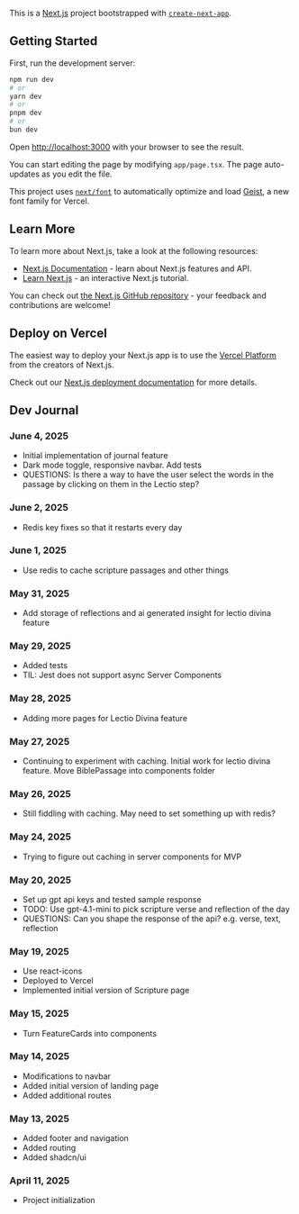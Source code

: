 This is a [Next.js](https://nextjs.org) project bootstrapped with [`create-next-app`](https://nextjs.org/docs/app/api-reference/cli/create-next-app).

## Getting Started

First, run the development server:

```bash
npm run dev
# or
yarn dev
# or
pnpm dev
# or
bun dev
```

Open [http://localhost:3000](http://localhost:3000) with your browser to see the result.

You can start editing the page by modifying `app/page.tsx`. The page auto-updates as you edit the file.

This project uses [`next/font`](https://nextjs.org/docs/app/building-your-application/optimizing/fonts) to automatically optimize and load [Geist](https://vercel.com/font), a new font family for Vercel.

## Learn More

To learn more about Next.js, take a look at the following resources:

- [Next.js Documentation](https://nextjs.org/docs) - learn about Next.js features and API.
- [Learn Next.js](https://nextjs.org/learn) - an interactive Next.js tutorial.

You can check out [the Next.js GitHub repository](https://github.com/vercel/next.js) - your feedback and contributions are welcome!

## Deploy on Vercel

The easiest way to deploy your Next.js app is to use the [Vercel Platform](https://vercel.com/new?utm_medium=default-template&filter=next.js&utm_source=create-next-app&utm_campaign=create-next-app-readme) from the creators of Next.js.

Check out our [Next.js deployment documentation](https://nextjs.org/docs/app/building-your-application/deploying) for more details.

## Dev Journal

### June 4, 2025

- Initial implementation of journal feature
- Dark mode toggle, responsive navbar. Add tests
- QUESTIONS: Is there a way to have the user select the words in the passage by clicking on them in the Lectio step?

### June 2, 2025

- Redis key fixes so that it restarts every day

### June 1, 2025

- Use redis to cache scripture passages and other things

### May 31, 2025

- Add storage of reflections and ai generated insight for lectio divina feature

### May 29, 2025

- Added tests
- TIL: Jest does not support async Server Components

### May 28, 2025

- Adding more pages for Lectio Divina feature

### May 27, 2025

- Continuing to experiment with caching. Initial work for lectio divina feature. Move BiblePassage into components folder

### May 26, 2025

- Still fiddling with caching. May need to set something up with redis?

### May 24, 2025

- Trying to figure out caching in server components for MVP

### May 20, 2025

- Set up gpt api keys and tested sample response
- TODO: Use gpt-4.1-mini to pick scripture verse and reflection of the day
- QUESTIONS: Can you shape the response of the api? e.g. verse, text, reflection

### May 19, 2025

- Use react-icons
- Deployed to Vercel
- Implemented initial version of Scripture page

### May 15, 2025

- Turn FeatureCards into components

### May 14, 2025

- Modifications to navbar
- Added initial version of landing page
- Added additional routes

### May 13, 2025

- Added footer and navigation
- Added routing
- Added shadcn/ui

### April 11, 2025

- Project initialization
